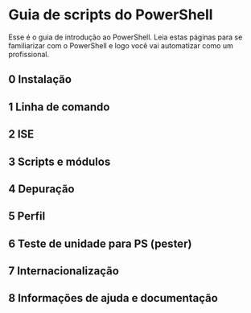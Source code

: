 #  Guia de scripts do PowerShell

Esse é o guia de introdução ao PowerShell. Leia estas páginas
para se familiarizar com o PowerShell e logo você vai automatizar como um profissional.

##  0 Instalação

##  1 Linha de comando

##  2 ISE

##  3 Scripts e módulos

##  4 Depuração

##  5 Perfil

##  6 Teste de unidade para PS (pester)

##  7 Internacionalização

##  8 Informações de ajuda e documentação


<!--HONumber=May16_HO2-->


